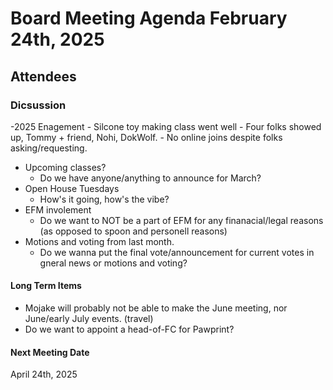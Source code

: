 # Board Meeting Agenda February 24th, 2025

## Attendees

### Dicsussion 
-2025 Enagement
    - Silcone toy making class went well
    - Four folks showed up, Tommy + friend, Nohi, DokWolf. 
    - No online joins despite folks asking/requesting. 
- Upcoming classes?
  - Do we have anyone/anything to announce for March?
- Open House Tuesdays
    - How's it going, how's the vibe? 
- EFM involement
    - Do we want to NOT be a part of EFM for any finanacial/legal reasons (as opposed to spoon and personell reasons)
- Motions and voting from last month.
    - Do we wanna put the final vote/announcement for current votes in gneral news or motions and voting?

#### Long Term Items
- Mojake will probably not be able to make the June meeting, nor June/early July events. (travel)
- Do we want to appoint a head-of-FC for Pawprint? 

#### Next Meeting Date
April 24th, 2025
